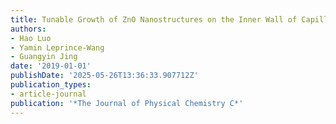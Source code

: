 ```yaml
---
title: Tunable Growth of ZnO Nanostructures on the Inner Wall of Capillary Tubes
authors:
- Hao Luo
- Yamin Leprince-Wang
- Guangyin Jing
date: '2019-01-01'
publishDate: '2025-05-26T13:36:33.907712Z'
publication_types:
- article-journal
publication: '*The Journal of Physical Chemistry C*'
---
```

